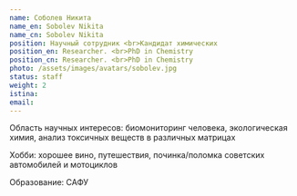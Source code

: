 ```yaml
---
name: Соболев Никита
name_en: Sobolev Nikita
name_cn: Sobolev Nikita
position: Научный сотрудник <br>Кандидат химических 
position_en: Researcher. <br>PhD in Chemistry
position_cn: Researcher. <br>PhD in Chemistry
photo: /assets/images/avatars/sobolev.jpg
status: staff
weight: 2
istina: 
email: 
---
```


Область научных интересов: биомониторинг человека, экологическая химия, анализ токсичных веществ в различных матрицах

Хобби: хорошее вино, путешествия, починка/поломка советских автомобилей и мотоциклов

Образование: САФУ

